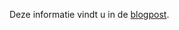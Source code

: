 Deze informatie vindt u in de [blogpost](https://medium.com/@starkware/part-1-starknet-sovereignty-a-decentralization-proposal-bca3e98a01ef).